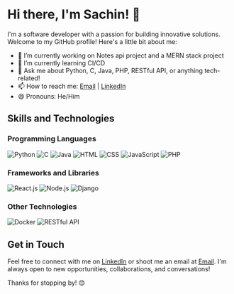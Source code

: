 # Hi there, I'm Sachin! 👋

I'm a software developer with a passion for building innovative solutions. Welcome to my GitHub profile! Here's a little bit about me:

- 🔭 I’m currently working on Notes api project and a MERN stack project
- 🌱 I’m currently learning CI/CD
- 💬 Ask me about Python, C, Java, PHP, RESTful API, or anything tech-related!
- 📫 How to reach me: [Email](mailto:sachinram2509@gmail.com) | [LinkedIn](https://www.linkedin.com/in/sachin-ram-94418a226/)
- 😄 Pronouns: He/Him

## Skills and Technologies

### Programming Languages
![Python](https://img.shields.io/badge/Python-3776AB?style=for-the-badge&logo=python&logoColor=white)
![C](https://img.shields.io/badge/C-00599C?style=for-the-badge&logo=c&logoColor=white)
![Java](https://img.shields.io/badge/Java-007396?style=for-the-badge&logo=java&logoColor=white)
![HTML](https://img.shields.io/badge/HTML5-E34F26?style=for-the-badge&logo=html5&logoColor=white)
![CSS](https://img.shields.io/badge/CSS3-1572B6?style=for-the-badge&logo=css3&logoColor=white)
![JavaScript](https://img.shields.io/badge/JavaScript-F7DF1E?style=for-the-badge&logo=javascript&logoColor=black)
![PHP](https://img.shields.io/badge/PHP-777BB4?style=for-the-badge&logo=php&logoColor=white)

### Frameworks and Libraries
![React.js](https://img.shields.io/badge/React-61DAFB?style=for-the-badge&logo=react&logoColor=black)
![Node.js](https://img.shields.io/badge/Node.js-43853D?style=for-the-badge&logo=node.js&logoColor=white)
![Django](https://img.shields.io/badge/Django-092E20?style=for-the-badge&logo=django&logoColor=white)

### Other Technologies
![Docker](https://img.shields.io/badge/Docker-2496ED?style=for-the-badge&logo=docker&logoColor=white)
![RESTful API](https://img.shields.io/badge/RESTful%20API-FF5733?style=for-the-badge)


## Get in Touch

Feel free to connect with me on [LinkedIn](https://www.linkedin.com/in/sachin-ram-94418a226/) or shoot me an email at [Email](mailto:sachinram2509@gmail.com). I'm always open to new opportunities, collaborations, and conversations!

Thanks for stopping by! 😊
